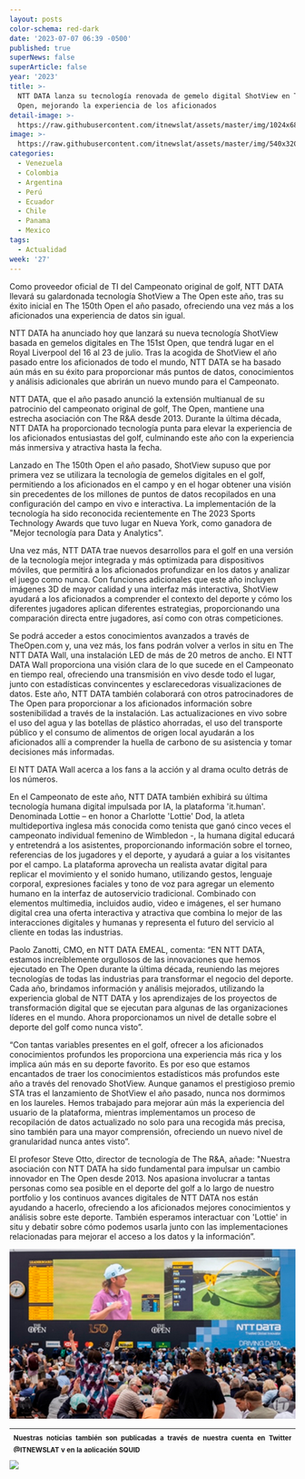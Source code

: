 ```yaml
---
layout: posts
color-schema: red-dark
date: '2023-07-07 06:39 -0500'
published: true
superNews: false
superArticle: false
year: '2023'
title: >-
  NTT DATA lanza su tecnología renovada de gemelo digital ShotView en The 151st
  Open, mejorando la experiencia de los aficionados
detail-image: >-
  https://raw.githubusercontent.com/itnewslat/assets/master/img/1024x680/nttdata-g.jpg
image: >-
  https://raw.githubusercontent.com/itnewslat/assets/master/img/540x320/nttdata-p.jpg
categories:
  - Venezuela
  - Colombia
  - Argentina
  - Perú
  - Ecuador
  - Chile
  - Panama
  - Mexico
tags:
  - Actualidad
week: '27'
---
```

Como proveedor oficial de TI del Campeonato original de golf, NTT DATA llevará su galardonada tecnología ShotView a The Open este año, tras su éxito inicial en The 150th Open el año pasado, ofreciendo una vez más a los aficionados una experiencia de datos sin igual.

NTT DATA ha anunciado hoy que lanzará su nueva tecnología ShotView basada en gemelos digitales en The 151st Open, que tendrá lugar en el Royal Liverpool del 16 al 23 de julio. Tras la acogida de ShotView el año pasado entre los aficionados de todo el mundo, NTT DATA se ha basado aún más en su éxito para proporcionar más puntos de datos, conocimientos y análisis adicionales que abrirán un nuevo mundo para el Campeonato.
 
NTT DATA, que el año pasado anunció la extensión multianual de su patrocinio del campeonato original de golf, The Open, mantiene una estrecha asociación con The R&A desde 2013. Durante la última década, NTT DATA ha proporcionado tecnología punta para elevar la experiencia de los aficionados entusiastas del golf, culminando este año con la experiencia más inmersiva y atractiva hasta la fecha.
 
Lanzado en The 150th Open el año pasado, ShotView supuso que por primera vez se utilizara la tecnología de gemelos digitales en el golf, permitiendo a los aficionados en el campo y en el hogar obtener una visión sin precedentes de los millones de puntos de datos recopilados en una configuración del campo en vivo e interactiva. La implementación de la tecnología ha sido reconocida recientemente en The 2023 Sports Technology Awards que tuvo lugar en Nueva York, como ganadora de "Mejor tecnología para Data y Analytics".
 
Una vez más, NTT DATA trae nuevos desarrollos para el golf en una versión de la tecnología mejor integrada y más optimizada para dispositivos móviles, que permitirá a los aficionados profundizar en los datos y analizar el juego como nunca. Con funciones adicionales que este año incluyen imágenes 3D de mayor calidad y una interfaz más interactiva, ShotView ayudará a los aficionados a comprender el contexto del deporte y cómo los diferentes jugadores aplican diferentes estrategias, proporcionando una comparación directa entre jugadores, así como con otras competiciones.
 
Se podrá acceder a estos conocimientos avanzados a través de TheOpen.com y, una vez más, los fans podrán volver a verlos in situ en The NTT DATA Wall, una instalación LED de más de 20 metros de ancho. El NTT DATA Wall proporciona una visión clara de lo que sucede en el Campeonato en tiempo real, ofreciendo una transmisión en vivo desde todo el lugar, junto con estadísticas convincentes y esclarecedoras visualizaciones de datos. Este año, NTT DATA también colaborará con otros patrocinadores de The Open para proporcionar a los aficionados información sobre sostenibilidad a través de la instalación. Las actualizaciones en vivo sobre el uso del agua y las botellas de plástico ahorradas, el uso del transporte público y el consumo de alimentos de origen local ayudarán a los aficionados allí a comprender la huella de carbono de su asistencia y tomar decisiones más informadas.
 
El NTT DATA Wall acerca a los fans a la acción y al drama oculto detrás de los números.
 
En el Campeonato de este año, NTT DATA también exhibirá su última tecnología humana digital impulsada por IA, la plataforma 'it.human'. Denominada Lottie – en honor a Charlotte 'Lottie' Dod, la atleta multideportiva inglesa más conocida como tenista que ganó cinco veces el campeonato individual femenino de Wimbledon -, la humana digital educará y entretendrá a los asistentes, proporcionando información sobre el torneo, referencias de los jugadores y el deporte, y ayudará a guiar a los visitantes por el campo. La plataforma aprovecha un realista avatar digital para replicar el movimiento y el sonido humano, utilizando gestos, lenguaje corporal, expresiones faciales y tono de voz para agregar un elemento humano en la interfaz de autoservicio tradicional. Combinado con elementos multimedia, incluidos audio, video e imágenes, el ser humano digital crea una oferta interactiva y atractiva que combina lo mejor de las interacciones digitales y humanas y representa el futuro del servicio al cliente en todas las industrias.
 
Paolo Zanotti, CMO, en NTT DATA EMEAL, comenta: “EN NTT DATA, estamos increíblemente orgullosos de las innovaciones que hemos ejecutado en The Open durante la última década, reuniendo las mejores tecnologías de todas las industrias para transformar el negocio del deporte. Cada año, brindamos información y análisis mejorados, utilizando la experiencia global de NTT DATA y los aprendizajes de los proyectos de transformación digital que se ejecutan para algunas de las organizaciones líderes en el mundo. Ahora proporcionamos un nivel de detalle sobre el deporte del golf como nunca visto”.
 
“Con tantas variables presentes en el golf, ofrecer a los aficionados conocimientos profundos les proporciona una experiencia más rica y los implica aún más en su deporte favorito. Es por eso que estamos encantados de traer los conocimientos estadísticos más profundos este año a través del renovado ShotView. Aunque ganamos el prestigioso premio STA tras el lanzamiento de ShotView el año pasado, nunca nos dormimos en los laureles. Hemos trabajado para mejorar aún más la experiencia del usuario de la plataforma, mientras implementamos un proceso de recopilación de datos actualizado no solo para una recogida más precisa, sino también para una mayor comprensión, ofreciendo un nuevo nivel de granularidad nunca antes visto”.
 
El profesor Steve Otto, director de tecnología de The R&A, añade: "Nuestra asociación con NTT DATA ha sido fundamental para impulsar un cambio innovador en The Open desde 2013. Nos apasiona involucrar a tantas personas como sea posible en el deporte del golf a lo largo de nuestro portfolio y los continuos avances digitales de NTT DATA nos están ayudando a hacerlo, ofreciendo a los aficionados mejores conocimientos y análisis sobre este deporte. También esperamos interactuar con 'Lottie' in situ y debatir sobre cómo podemos usarla junto con las implementaciones relacionadas para mejorar el acceso a los datos y la información”.

![](https://raw.githubusercontent.com/itnewslat/assets/master/img/540x320/nttdata-p.jpg)

<table style="height: 42px;" width="569">
<tbody>
<tr>
<td style="text-align: justify;"><sub><strong>Nuestras noticias también son publicadas a través de nuestra cuenta en Twitter <a href="https://twitter.com/itnewslat?lang=es">@ITNEWSLAT</a> y en la aplicación <a href="https://squidapp.co/en/">SQUID</a></strong></sub></td>
</tr>
</tbody>
</table>
<img src="https://tracker.metricool.com/c3po.jpg?hash=56f88a41e39ab42c063cc51676587a04"/>